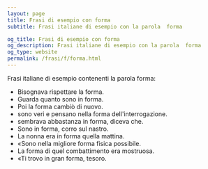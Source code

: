 ```yaml
---
layout: page
title: Frasi di esempio con forma 
subtitle: Frasi italiane di esempio con la parola  forma

og_title: Frasi di esempio con forma 
og_description: Frasi italiane di esempio con la parola  forma
og_type: website
permalink: /frasi/f/forma.html
---
```


Frasi italiane di esempio contenenti la parola forma:


- Bisognava rispettare la forma.
- Guarda quanto sono in forma.
- Poi la forma cambiò di nuovo.
- sono veri e pensano nella forma dell'interrogazione.
- sembrava abbastanza in forma, diceva che.
- Sono in forma, corro sul nastro.
- La nonna era in forma quella mattina.
- «Sono nella migliore forma fisica possibile.
- La forma di quel combattimento era mostruosa.
- «Ti trovo in gran forma, tesoro.

